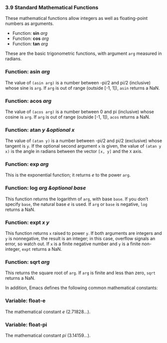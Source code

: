 

### 3.9 Standard Mathematical Functions

These mathematical functions allow integers as well as floating-point numbers as arguments.

*   Function: **sin** *arg*
*   Function: **cos** *arg*
*   Function: **tan** *arg*

These are the basic trigonometric functions, with argument `arg` measured in radians.

### Function: **asin** *arg*

The value of `(asin arg)` is a number between -pi/2 and pi/2 (inclusive) whose sine is `arg`. If `arg` is out of range (outside \[-1, 1]), `asin` returns a NaN.

### Function: **acos** *arg*

The value of `(acos arg)` is a number between 0 and pi (inclusive) whose cosine is `arg`. If `arg` is out of range (outside \[-1, 1]), `acos` returns a NaN.

### Function: **atan** *y \&optional x*

The value of `(atan y)` is a number between -pi/2 and pi/2 (exclusive) whose tangent is `y`. If the optional second argument `x` is given, the value of `(atan y x)` is the angle in radians between the vector `[x, y]` and the `X` axis.

### Function: **exp** *arg*

This is the exponential function; it returns *e* to the power `arg`.

### Function: **log** *arg \&optional base*

This function returns the logarithm of `arg`, with base `base`. If you don’t specify `base`, the natural base *e* is used. If `arg` or `base` is negative, `log` returns a NaN.

### Function: **expt** *x y*

This function returns `x` raised to power `y`. If both arguments are integers and `y` is nonnegative, the result is an integer; in this case, overflow signals an error, so watch out. If `x` is a finite negative number and `y` is a finite non-integer, `expt` returns a NaN.

### Function: **sqrt** *arg*

This returns the square root of `arg`. If `arg` is finite and less than zero, `sqrt` returns a NaN.

In addition, Emacs defines the following common mathematical constants:

### Variable: **float-e**

The mathematical constant *e* (2.71828…).

### Variable: **float-pi**

The mathematical constant *pi* (3.14159…).
